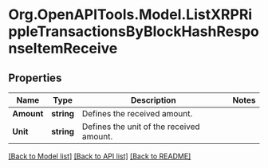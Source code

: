 # Org.OpenAPITools.Model.ListXRPRippleTransactionsByBlockHashResponseItemReceive

## Properties

Name | Type | Description | Notes
------------ | ------------- | ------------- | -------------
**Amount** | **string** | Defines the received amount. | 
**Unit** | **string** | Defines the unit of the received amount. | 

[[Back to Model list]](../README.md#documentation-for-models) [[Back to API list]](../README.md#documentation-for-api-endpoints) [[Back to README]](../README.md)

